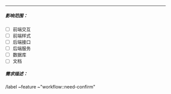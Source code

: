 <!--
注意： 以 markdown 语法填写
代码块前后行分别使用三个反引号 ( ``` ) 来包裹   
引用块在每行前添加 一个右箭头和至少一个空格 `> 引用内容`
- https://docs.gitlab.com/ee/user/project/quick_actions.html
- https://markdown-zh.readthedocs.io/en/latest
- https://zh.wikipedia.org/zh-hans/Markdown
- Issue 引用格式为 #<ID> 比如 #123
- MR 引用格式为 !<ID> 比如 !12
-->
----  
##### 影响范围： 
<!-- [x]选择或者提交后点击勾选 -->
- [ ] 前端交互
- [ ] 前端样式
- [ ] 后端接口
- [ ] 后端服务
- [ ] 数据库
- [ ] 文档

##### 需求描述：   





/label ~feature ~"workflow::need-confirm"
<!-- /assign @admin -->
<!-- /cc @foo -->


